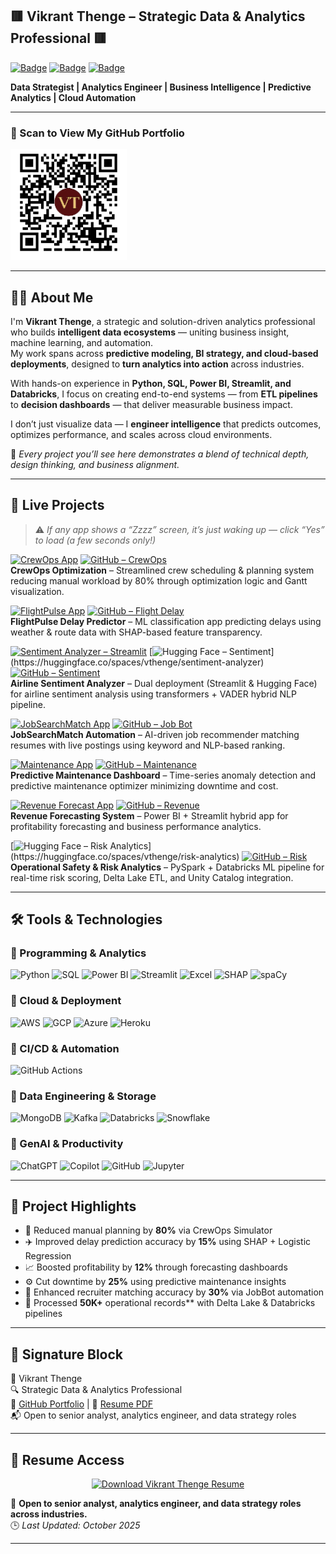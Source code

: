 ## 🟥 **Vikrant Thenge – Strategic Data & Analytics Professional** 🟥  

[![Badge](https://img.shields.io/badge/GenAI%20Integrated-Portfolio?style=flat-square&color=8B0000&labelColor=8B0000&borderColor=5A0000)](https://github.com/Vikrantthenge)
[![Badge](https://img.shields.io/badge/Cross%20Industry%20Ready-Open%20to%20All%20Domains?style=flat-square&color=8B0000&labelColor=8B0000&borderColor=5A0000)](https://github.com/Vikrantthenge)
[![Badge](https://img.shields.io/badge/End_to_End_Analytics-Solutions_Architect?style=flat-square&color=8B0000&labelColor=8B0000&borderColor=5A0000)](https://github.com/Vikrantthenge)

**Data Strategist | Analytics Engineer | Business Intelligence | Predictive Analytics | Cloud Automation**

---

### 📎 Scan to View My GitHub Portfolio  
![QR Code](https://github.com/Vikrantthenge/vikrant-data-analytics-portfolio/blob/main/qr-code.png)

---

## 🙋‍♂️ About Me  

I'm **Vikrant Thenge**, a strategic and solution-driven analytics professional who builds **intelligent data ecosystems** — uniting business insight, machine learning, and automation.  
My work spans across **predictive modeling, BI strategy, and cloud-based deployments**, designed to **turn analytics into action** across industries.  

With hands-on experience in **Python, SQL, Power BI, Streamlit, and Databricks**, I focus on creating end-to-end systems — from **ETL pipelines** to **decision dashboards** — that deliver measurable business impact.  

I don’t just visualize data — I **engineer intelligence** that predicts outcomes, optimizes performance, and scales across cloud environments.

🎯 *Every project you’ll see here demonstrates a blend of technical depth, design thinking, and business alignment.*

---

## 📱 Live Projects  

> ⚠️ *If any app shows a “Zzzz” screen, it’s just waking up — click “Yes” to load (a few seconds only!)*  

[![CrewOps App](https://img.shields.io/badge/Launch-CrewOps-darkblue?logo=streamlit)](https://crew-optimizer.streamlit.app/)
[![GitHub – CrewOps](https://img.shields.io/badge/GitHub-CrewOps_Repo-gray?logo=github)](https://github.com/Vikrantthenge/crew-optimizer)  
**CrewOps Optimization** – Streamlined crew scheduling & planning system reducing manual workload by 80% through optimization logic and Gantt visualization.  

[![FlightPulse App](https://img.shields.io/badge/Launch-FlightPulse-darkred?logo=streamlit)](https://share.streamlit.io/vikrantthenge/flight-delay-predictor/main/app.py)
[![GitHub – Flight Delay](https://img.shields.io/badge/GitHub-Flight_Delay_Repo-gray?logo=github)](https://github.com/Vikrantthenge/flight-delay-predictor)  
**FlightPulse Delay Predictor** – ML classification app predicting delays using weather & route data with SHAP-based feature transparency.  

[![Sentiment Analyzer – Streamlit](https://img.shields.io/badge/Launch-Sentiment_Analyzer_(Streamlit)-purple?logo=streamlit)](https://sentiment-analyzer-vikrant.streamlit.app/)
[![Hugging Face – Sentiment](https://img.shields.io/badge/Launch-Sentiment_Analyzer_(HF_Space)-1E90FF?logo=huggingface)](https://huggingface.co/spaces/vthenge/sentiment-analyzer)
[![GitHub – Sentiment](https://img.shields.io/badge/GitHub-Sentiment_Repo-gray?logo=github)](https://github.com/Vikrantthenge/sentiment-Analyzer)  
**Airline Sentiment Analyzer** – Dual deployment (Streamlit & Hugging Face) for airline sentiment analysis using transformers + VADER hybrid NLP pipeline.  

[![JobSearchMatch App](https://img.shields.io/badge/Launch-JobSearchMatch-blue?logo=streamlit)](https://jobsearchmatch.streamlit.app/)
[![GitHub – Job Bot](https://img.shields.io/badge/GitHub-JobBot_Repo-gray?logo=github)](https://github.com/Vikrantthenge/job_search)  
**JobSearchMatch Automation** – AI-driven job recommender matching resumes with live postings using keyword and NLP-based ranking.  

[![Maintenance App](https://img.shields.io/badge/Launch-Predictive_Maintenance-orange?logo=streamlit)](https://predictivedashboard-vikrantthenge.streamlit.app/)
[![GitHub – Maintenance](https://img.shields.io/badge/GitHub-Maintenance_Repo-gray?logo=github)](https://github.com/Vikrantthenge/predictive_dashboard)  
**Predictive Maintenance Dashboard** – Time-series anomaly detection and predictive maintenance optimizer minimizing downtime and cost.  

[![Revenue Forecast App](https://img.shields.io/badge/Launch-Revenue_Forecast-green?logo=powerbi)](https://airline-revenue-forecast.streamlit.app/)
[![GitHub – Revenue](https://img.shields.io/badge/GitHub-Revenue_Repo-gray?logo=github)](https://github.com/Vikrantthenge/Airline-Revenue-Forecast)  
**Revenue Forecasting System** – Power BI + Streamlit hybrid app for profitability forecasting and business performance analytics.  

[![Hugging Face – Risk Analytics](https://img.shields.io/badge/Launch-Risk_Analytics_(HF_Space)-DC143C?logo=huggingface)](https://huggingface.co/spaces/vthenge/risk-analytics)
[![GitHub – Risk](https://img.shields.io/badge/GitHub-Risk_Analytics_Repo-gray?logo=github)](https://github.com/Vikrantthenge/Operational-Safety-Risk-Analytics-)  
**Operational Safety & Risk Analytics** – PySpark + Databricks ML pipeline for real-time risk scoring, Delta Lake ETL, and Unity Catalog integration.


---

## 🛠️ Tools & Technologies  

### 🔹 Programming & Analytics  
![Python](https://img.shields.io/badge/Python-Data%20Science-blue?style=flat-square&logo=python&logoColor=white)
![SQL](https://img.shields.io/badge/SQL-Queries-darkblue?style=flat-square&logo=mysql&logoColor=white)
![Power BI](https://img.shields.io/badge/Power%20BI-Business%20Intelligence-yellow?style=flat-square&logo=powerbi&logoColor=white)
![Streamlit](https://img.shields.io/badge/Streamlit-Web%20Apps-red?style=flat-square&logo=streamlit&logoColor=white)
![Excel](https://img.shields.io/badge/Excel-Data%20Modeling-green?style=flat-square&logo=microsoftexcel&logoColor=white)
![SHAP](https://img.shields.io/badge/SHAP-Model%20Explainability-purple?style=flat-square&logo=plotly&logoColor=white)
![spaCy](https://img.shields.io/badge/spaCy-NLP-blue?style=flat-square&logo=spacy&logoColor=white)

### 🔹 Cloud & Deployment  
![AWS](https://img.shields.io/badge/AWS-Cloud-orange?style=flat-square&logo=amazonaws&logoColor=white)
![GCP](https://img.shields.io/badge/GCP-Cloud-blue?style=flat-square&logo=googlecloud&logoColor=white)
![Azure](https://img.shields.io/badge/Azure-Cloud-lightgrey?style=flat-square&logo=microsoftazure&logoColor=white)
![Heroku](https://img.shields.io/badge/Heroku-Deployment-purple?style=flat-square&logo=heroku&logoColor=white)

### 🔹 CI/CD & Automation  
![GitHub Actions](https://img.shields.io/badge/GitHub%20Actions-CI%2FCD-blue?style=flat-square&logo=githubactions&logoColor=white)

### 🔹 Data Engineering & Storage  
![MongoDB](https://img.shields.io/badge/MongoDB-NoSQL-green?style=flat-square&logo=mongodb&logoColor=white)
![Kafka](https://img.shields.io/badge/Kafka-Streaming%20Data-black?style=flat-square&logo=apachekafka&logoColor=white)
![Databricks](https://img.shields.io/badge/Databricks-ETL%20Platform-orange?style=flat-square&logo=databricks&logoColor=white)
![Snowflake](https://img.shields.io/badge/Snowflake-Data%20Warehouse-blue?style=flat-square&logo=snowflake&logoColor=white)

### 🔹 GenAI & Productivity  
![ChatGPT](https://img.shields.io/badge/ChatGPT-GenAI-green?style=flat-square&logo=openai&logoColor=white)
![Copilot](https://img.shields.io/badge/Copilot-GenAI-blue?style=flat-square&logo=microsoft&logoColor=white)
![GitHub](https://img.shields.io/badge/GitHub-Version%20Control-black?style=flat-square&logo=github&logoColor=white)
![Jupyter](https://img.shields.io/badge/Jupyter-Notebooks-orange?style=flat-square&logo=jupyter&logoColor=white)

---

## 📁 Project Highlights  

- 🧭 Reduced manual planning by **80%** via CrewOps Simulator  
- ✈️ Improved delay prediction accuracy by **15%** using SHAP + Logistic Regression  
- 📈 Boosted profitability by **12%** through forecasting dashboards  
- ⚙️ Cut downtime by **25%** using predictive maintenance insights  
- 🧠 Enhanced recruiter matching accuracy by **30%** via JobBot automation  
- 🧮 Processed **50K+** operational records** with Delta Lake & Databricks pipelines  

---

## 📌 Signature Block  

📌 Vikrant Thenge  
🔍 Strategic Data & Analytics Professional  
📂 [GitHub Portfolio](https://github.com/Vikrantthenge) | 📄 [Resume PDF](https://github.com/Vikrantthenge/vikrant-data-analytics-portfolio/blob/main/Vikrant%20Thenge%20Data%20Analytics%20Resume%20.pdf)  
📬 Open to senior analyst, analytics engineer, and data strategy roles

---

## 📄 Resume Access  

<p align="center">
  <a href="https://github.com/Vikrantthenge/vikrant-data-analytics-portfolio/blob/main/Vikrant%20Thenge%20Data%20Analytics%20Resume%20.pdf" download title="Download Vikrant Thenge Resume">
    <img src="https://img.shields.io/badge/Download_Resume-PDF-blue?style=for-the-badge&logo=adobeacrobatreader&logoColor=white" alt="Download Vikrant Thenge Resume">
  </a>
</p>

🎯 **Open to senior analyst, analytics engineer, and data strategy roles across industries.**  
🕒 *Last Updated: October 2025*

---

